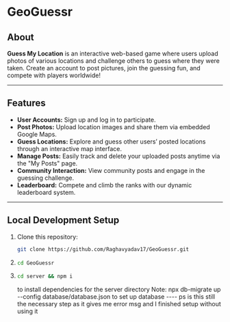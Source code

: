 # GeoGuessr

## About

**Guess My Location** is an interactive web-based game where users upload photos of various locations and challenge others to guess where they were taken. Create an account to post pictures, join the guessing fun, and compete with players worldwide!

---

## Features

- **User Accounts:** Sign up and log in to participate.
- **Post Photos:** Upload location images and share them via embedded Google Maps.
- **Guess Locations:** Explore and guess other users’ posted locations through an interactive map interface.
- **Manage Posts:** Easily track and delete your uploaded posts anytime via the "My Posts" page.
- **Community Interaction:** View community posts and engage in the guessing challenge.
- **Leaderboard:** Compete and climb the ranks with our dynamic leaderboard system.

---

## Local Development Setup

1. Clone this repository:
   ```bash
   git clone https://github.com/Raghavyadav17/GeoGuessr.git
2. ```bash
   cd GeoGuessr
3. ```bash
   cd server && npm i
   ```
   to install dependencies for the server directory
Note: npx db-migrate up --config database/database.json to set up database ---- ps is this still the necessary step as it gives me error msg and I finished setup without using it
